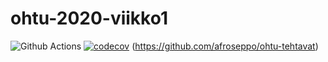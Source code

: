 # ohtu-2020-viikko1

![Github Actions](https://github.com/afroseppo/ohtu-2020-viikko1/workflows/Java%20CI%20with%20Gradle/badge.svg) [![codecov](https://codecov.io/gh/afroseppo/ohtu-2020-viikko1/branch/main/graph/badge.svg?token=YXFMKH80YT)](undefined)
(https://github.com/afroseppo/ohtu-tehtavat)